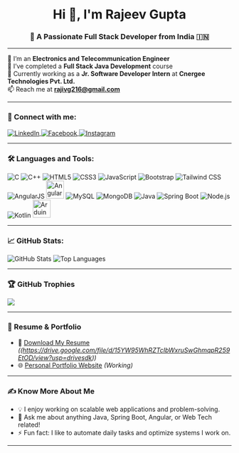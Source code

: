 <h1 align="center">Hi 👋, I'm Rajeev Gupta</h1>
<h3 align="center">🚀 A Passionate Full Stack Developer from India 🇮🇳</h3>

---

🔭 I’m an **Electronics and Telecommunication Engineer**  
🌱 I’ve completed a **Full Stack Java Development** course  
💼 Currently working as a **Jr. Software Developer Intern** at **Cnergee Technologies Pvt. Ltd.**  
📫 Reach me at **rajivg216@gmail.com**

---

### 🤝 Connect with me:
<p align="left">
  <a href="https://linkedin.com/in/rajeev-gupta" target="blank">
    <img align="center" src="https://img.icons8.com/color/48/000000/linkedin.png" alt="LinkedIn"/>
  </a>
  <a href="https://fb.com/rajivgupta" target="blank">
    <img align="center" src="https://img.icons8.com/color/48/000000/facebook.png" alt="Facebook"/>
  </a>
  <a href="https://instagram.com/guptaji_99" target="blank">
    <img align="center" src="https://img.icons8.com/color/48/000000/instagram-new.png" alt="Instagram"/>
  </a>
</p>

---

### 🛠️ Languages and Tools:
<p align="left">
  <img src="https://img.icons8.com/color/48/c-programming.png" alt="C"/>
  <img src="https://img.icons8.com/color/48/c-plus-plus-logo.png" alt="C++"/>
  <img src="https://img.icons8.com/color/48/html-5--v1.png" alt="HTML5"/>
  <img src="https://img.icons8.com/color/48/css3.png" alt="CSS3"/>
  <img src="https://img.icons8.com/color/48/javascript--v1.png" alt="JavaScript"/>
  <img src="https://img.icons8.com/color/48/bootstrap.png" alt="Bootstrap"/>
  <img src="https://img.icons8.com/color/48/tailwind_css.png" alt="Tailwind CSS"/>
  <img src="https://img.icons8.com/fluency/48/angularjs.png" alt="AngularJS"/>
  <img src="https://angular.io/assets/images/logos/angular/angular.svg" alt="Angular" width="40" height="40"/>
  <img src="https://img.icons8.com/color/48/mysql-logo.png" alt="MySQL"/>
  <img src="https://img.icons8.com/color/48/mongodb.png" alt="MongoDB"/>
  <img src="https://img.icons8.com/color/48/java-coffee-cup-logo.png" alt="Java"/>
  <img src="https://img.icons8.com/color/48/spring-logo.png" alt="Spring Boot"/>
  <img src="https://img.icons8.com/fluency/48/node-js.png" alt="Node.js"/>
  <img src="https://img.icons8.com/color/48/kotlin.png" alt="Kotlin"/>
  <img src="https://cdn.worldvectorlogo.com/logos/arduino-1.svg" alt="Arduino" width="40"/>
</p>

---

### 📈 GitHub Stats:
<p align="left">
  <img src="https://github-readme-stats.vercel.app/api?username=rajeevgi&show_icons=true&theme=radical" alt="GitHub Stats"/>
  <img src="https://github-readme-stats.vercel.app/api/top-langs/?username=rajeevgi&layout=compact&theme=radical" alt="Top Languages"/>
</p>

---

### 🏆 GitHub Trophies
<p align="left">
  <img src="https://github-profile-trophy.vercel.app/?username=rajeevgi&theme=radical&no-frame=true&no-bg=true" />
</p>

---

### 📄 Resume & Portfolio
- 📃 [Download My Resume](#) *((https://drive.google.com/file/d/15YW95WhRZTcIbWxruSwGhmqpR259EtOD/view?usp=drivesdk))*
- 🌐 [Personal Portfolio Website](#) *(Working)*

---

### ✍️ Know More About Me
- 💡 I enjoy working on scalable web applications and problem-solving.
- 💬 Ask me about anything Java, Spring Boot, Angular, or Web Tech related!
- ⚡ Fun fact: I like to automate daily tasks and optimize systems I work on.

---

